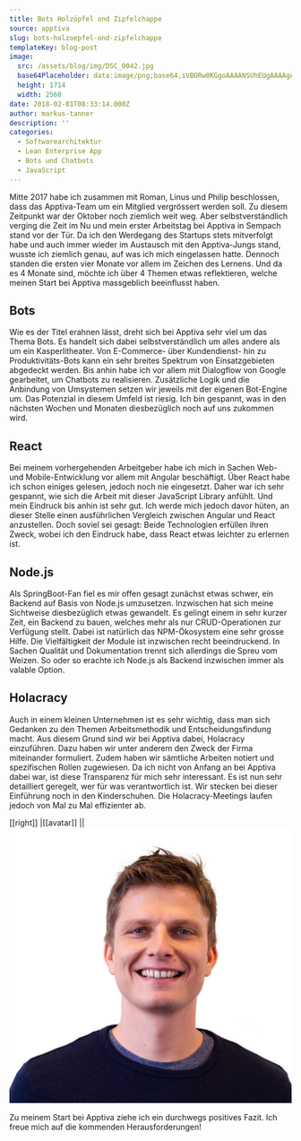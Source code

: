 ```yaml
---
title: Bots Holzöpfel ond Zipfelchappe
source: apptiva
slug: bots-holzoepfel-ond-zipfelchappe
templateKey: blog-post
image:
  src: /assets/blog/img/DSC_0042.jpg
  base64Placeholder: data:image/png;base64,iVBORw0KGgoAAAANSUhEUgAAAAgAAAAFCAIAAAD38zoCAAAACXBIWXMAAAsTAAALEwEAmpwYAAAAiElEQVR4nAF9AIL/AN/gy9LMutrLu////vz+/fr66OPQn8StlgB/gHdaVUWBZlOopqGOko6FhX6Cg2XQvq8AAwMHEBkddW1tamprKzErFRcXPEFK1sCqABgZGhkbG0FRZldsi1NWWD4+PWliXLilkQANERISFRIuPE1HXYBicYu+tqfg1bunkXgeJzkZhlV/CAAAAABJRU5ErkJggg==
  height: 1714
  width: 2560
date: 2018-02-01T08:33:14.000Z
author: markus-tanner
description: ''
categories:
  - Softwarearchitektur
  - Lean Enterprise App
  - Bots und Chatbots
  - JavaScript
---
```


Mitte 2017 habe ich zusammen mit Roman, Linus und Philip beschlossen, dass das Apptiva-Team um ein Mitglied vergrössert werden soll. Zu diesem Zeitpunkt war der Oktober noch ziemlich weit weg. Aber selbstverständlich verging die Zeit im Nu und mein erster Arbeitstag bei Apptiva in Sempach stand vor der Tür. Da ich den Werdegang des Startups stets mitverfolgt habe und auch immer wieder im Austausch mit den Apptiva-Jungs stand, wusste ich ziemlich genau, auf was ich mich eingelassen hatte. Dennoch standen die ersten vier Monate vor allem im Zeichen des Lernens. Und da es 4 Monate sind, möchte ich über 4 Themen etwas reflektieren, welche meinen Start bei Apptiva massgeblich beeinflusst haben.

## Bots

Wie es der Titel erahnen lässt, dreht sich bei Apptiva sehr viel um das Thema Bots. Es handelt sich dabei selbstverständlich um alles andere als um ein Kasperlitheater. Von E-Commerce- über Kundendienst- hin zu Produktivitäts-Bots kann ein sehr breites Spektrum von Einsatzgebieten abgedeckt werden. Bis anhin habe ich vor allem mit Dialogflow von Google gearbeitet, um Chatbots zu realisieren. Zusätzliche Logik und die Anbindung von Umsystemen setzen wir jeweils mit der eigenen Bot-Engine um. Das Potenzial in diesem Umfeld ist riesig. Ich bin gespannt, was in den nächsten Wochen und Monaten diesbezüglich noch auf uns zukommen wird.

## React

Bei meinem vorhergehenden Arbeitgeber habe ich mich in Sachen Web- und Mobile-Entwicklung vor allem mit Angular beschäftigt. Über React habe ich schon einiges gelesen, jedoch noch nie eingesetzt. Daher war ich sehr gespannt, wie sich die Arbeit mit dieser JavaScript Library anfühlt. Und mein Eindruck bis anhin ist sehr gut. Ich werde mich jedoch davor hüten, an dieser Stelle einen ausführlichen Vergleich zwischen Angular und React anzustellen. Doch soviel sei gesagt: Beide Technologien erfüllen ihren Zweck, wobei ich den Eindruck habe, dass React etwas leichter zu erlernen ist.

## Node.js

Als SpringBoot-Fan fiel es mir offen gesagt zunächst etwas schwer, ein Backend auf Basis von Node.js umzusetzen. Inzwischen hat sich meine Sichtweise diesbezüglich etwas gewandelt. Es gelingt einem in sehr kurzer Zeit, ein Backend zu bauen, welches mehr als nur CRUD-Operationen zur Verfügung stellt. Dabei ist natürlich das NPM-Ökosystem eine sehr grosse Hilfe. Die Vielfältigkeit der Module ist inzwischen recht beeindruckend. In Sachen Qualität und Dokumentation trennt sich allerdings die Spreu vom Weizen. So oder so erachte ich Node.js als Backend inzwischen immer als valable Option.

## Holacracy

Auch in einem kleinen Unternehmen ist es sehr wichtig, dass man sich Gedanken zu den Themen Arbeitsmethodik und Entscheidungsfindung macht. Aus diesem Grund sind wir bei Apptiva dabei, Holacracy einzuführen. Dazu haben wir unter anderem den Zweck der Firma miteinander formuliert. Zudem haben wir sämtliche Arbeiten notiert und spezifischen Rollen zugewiesen. Da ich nicht von Anfang an bei Apptiva dabei war, ist diese Transparenz für mich sehr interessant. Es ist nun sehr detailliert geregelt, wer für was verantwortlich ist. Wir stecken bei dieser Einführung noch in den Kinderschuhen. Die Holacracy-Meetings laufen jedoch von Mal zu Mal effizienter ab.

[[right]]
|[[avatar]]
||![](img/markus-tanner.jpg)

Zu meinem Start bei Apptiva ziehe ich ein durchwegs positives Fazit. Ich freue mich auf die kommenden Herausforderungen!
